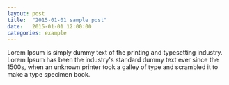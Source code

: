 ```yaml
---
layout: post
title:  "2015-01-01 sample post"
date:   2015-01-01 12:00:00
categories: example
---
```



Lorem Ipsum is simply dummy text of the printing and typesetting industry. Lorem Ipsum has been the industry's standard dummy text ever since the 1500s, when an unknown printer took a galley of type and scrambled it to make a type specimen book.
